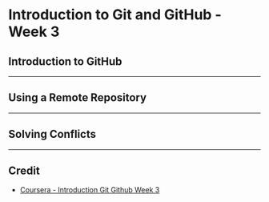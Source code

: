 # Introduction to Git and GitHub - Week 3

## Introduction to GitHub

---

## Using a Remote Repository

---

## Solving Conflicts

---

## Credit

* [Coursera - Introduction Git Github Week 3](https://www.coursera.org/learn/introduction-git-github/home/week/3)
